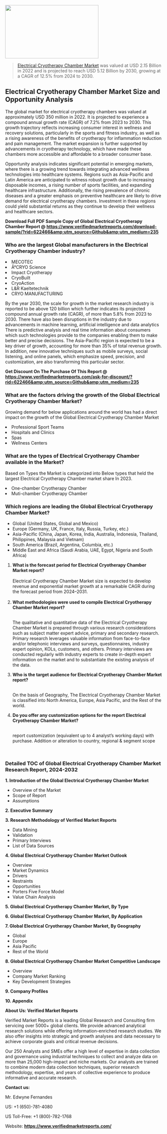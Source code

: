 <img src="https://ffe5etoiles.com/wp-content/uploads/2024/12/MST1-300x171.png" alt="" width="300" height="171" class="alignnone size-medium wp-image-20088" /><blockquote><p><p><a href="https://www.verifiedmarketreports.com/download-sample/?rid=622466&utm_source=Github&utm_medium=235" target="_blank">Electrical Cryotherapy Chamber Market</a> was valued at USD 2.15 Billion in 2022 and is projected to reach USD 5.12 Billion by 2030, growing at a CAGR of 12.5% from 2024 to 2030.</p></blockquote><p><h2>Electrical Cryotherapy Chamber Market Size and Opportunity Analysis</h2><p>The global market for electrical cryotherapy chambers was valued at approximately USD 350 million in 2022. It is projected to experience a compound annual growth rate (CAGR) of 7.2% from 2023 to 2030. This growth trajectory reflects increasing consumer interest in wellness and recovery solutions, particularly in the sports and fitness industry, as well as a rising awareness of the benefits of cryotherapy for inflammation reduction and pain management. The market expansion is further supported by advancements in cryotherapy technology, which have made these chambers more accessible and affordable to a broader consumer base.</p><p>Opportunity analysis indicates significant potential in emerging markets, where there is a growing trend towards integrating advanced wellness technologies into healthcare systems. Regions such as Asia-Pacific and Latin America are anticipated to witness robust growth due to increasing disposable incomes, a rising number of sports facilities, and expanding healthcare infrastructure. Additionally, the rising prevalence of chronic diseases and a greater emphasis on preventive healthcare are likely to drive demand for electrical cryotherapy chambers. Investment in these regions could yield substantial returns as they continue to develop their wellness and healthcare sectors.</p></p><p class=""><strong>Download Full PDF Sample Copy of Global Electrical Cryotherapy Chamber Report @ <a href="https://www.verifiedmarketreports.com/download-sample/?rid=622466&amp;utm_source=Github&amp;utm_medium=235" target="_blank">https://www.verifiedmarketreports.com/download-sample/?rid=622466&amp;utm_source=Github&amp;utm_medium=235</a></strong></p><h3 id="" class="">Who are the largest Global manufacturers in the Electrical Cryotherapy Chamber industry?</h3><p><li>MECOTEC</li><li> Â°CRYO Science</li><li> Impact Cryotherapy</li><li> CryoBuilt</li><li> CryoAction</li><li> L&R Kaeltetechnik</li><li> CRYO MANUFACTURING</li></p><div class=""><div class="" dir="" data-message-author-role="" data-message-id="" data-message-model-slug=""><div class=""><div class=""><div class=""><div class="" dir="" data-message-author-role="" data-message-id="" data-message-model-slug=""><div class=""><div class=""><p>By the year 2030, the scale for growth in the market research industry is reported to be above 120 billion which further indicates its projected compound annual growth rate (CAGR), of more than 5.8% from 2023 to 2030. There have also been disruptions in the industry due to advancements in machine learning, artificial intelligence and data analytics There is predictive analysis and real time information about consumers which such technologies provide to the companies enabling them to make better and precise decisions. The Asia-Pacific region is expected to be a key driver of growth, accounting for more than 35% of total revenue growth. In addition, new innovative techniques such as mobile surveys, social listening, and online panels, which emphasize speed, precision, and customization, are also transforming this particular sector.</p><p><strong>Get Discount On The Purchase Of This Report @&nbsp; <a href="https://www.verifiedmarketreports.com/ask-for-discount/?rid=622466&amp;utm_source=Github&amp;utm_medium=235" target="_blank">https://www.verifiedmarketreports.com/ask-for-discount/?rid=622466&amp;utm_source=Github&amp;utm_medium=235</a></strong></p></div></div></div></div></div></div></div></div><h3 id="" class="">What are the factors driving the growth of the Global Electrical Cryotherapy Chamber Market?</h3><p id="" class="">Growing demand for below applications around the world has had a direct impact on the growth of the Global Electrical Cryotherapy Chamber Market</p><p id="" class=""><li>Professional Sport Teams</li><li> Hospitals and Clinics</li><li> Spas</li><li> Wellness Centers</li></p><h3 id="" class="">What are the types of Electrical Cryotherapy Chamber available in the Market?</h3><p id="" class="">Based on Types the Market is categorized into Below types that held the largest Electrical Cryotherapy Chamber market share In 2023.</p><p id="" class=""><li>One-chamber Cryotherapy Chamber</li><li> Muti-chamber Cryotherapy Chamber</li></p><h3 id="" class="">Which regions are leading the Global Electrical Cryotherapy Chamber Market?</h3><ul><li>Global (United States, Global and Mexico)</li><li>Europe (Germany, UK, France, Italy, Russia, Turkey, etc.)</li><li>Asia-Pacific (China, Japan, Korea, India, Australia, Indonesia, Thailand, Philippines, Malaysia and Vietnam)</li><li>South America (Brazil, Argentina, Columbia, etc.)</li><li>Middle East and Africa (Saudi Arabia, UAE, Egypt, Nigeria and South Africa)</li></ul><p><ol><li><strong>What is the forecast period for Electrical Cryotherapy Chamber Market report?<br /></strong><br /><span data-sheets-root="1" data-sheets-value="{&quot;1&quot;:2,&quot;2&quot;:&quot;XXXX size is expected to develop revenue and exponential market growth at a remarkable CAGR during the forecast period from 2024&ndash;2030.&quot;}" data-sheets-userformat="{&quot;2&quot;:12674,&quot;4&quot;:{&quot;1&quot;:2,&quot;2&quot;:16776960},&quot;10&quot;:2,&quot;11&quot;:0,&quot;15&quot;:&quot;Arial&quot;,&quot;16&quot;:12}">Electrical Cryotherapy Chamber Market size is expected to develop revenue and exponential market growth at a remarkable CAGR during the forecast period from 2024&ndash;2031.</span><br /><br /></li><li><strong>What methodologies were used to compile Electrical Cryotherapy Chamber Market report?<br /><br /></strong><p>The qualitative and quantitative data of the&nbsp;Electrical Cryotherapy Chamber Market is prepared through various research considerations such as subject matter expert advice, primary and secondary research. Primary research leverages valuable information from face-to-face and/or telephonic interviews and surveys, questionnaires, industry expert opinion, KOLs, customers, and others. Primary interviews are conducted regularly with industry experts to create in-depth expert information on the market and to substantiate the existing analysis of the data.&nbsp;</p></li><li><strong>Who is the target audience for Electrical Cryotherapy Chamber Market report?<br /><br /></strong><p>On the basis of Geography, The&nbsp;Electrical Cryotherapy Chamber Market is classified into North America, Europe, Asia Pacific, and the Rest of the world.</p></li><li><strong>Do you offer any customization options for the report Electrical Cryotherapy Chamber Market?<br /><br /></strong><p>report customization (equivalent up to 4 analyst&rsquo;s working days) with purchase. Addition or alteration to country, regional &amp; segment scope</p><p>&nbsp;</p></li></ol></p><h3 id="" class="">Detailed TOC of Global Electrical Cryotherapy Chamber Market Research Report, 2024-2032</h3><p id="" class=""><strong>1. Introduction of the Global Electrical Cryotherapy Chamber Market</strong></p><ul><li>Overview of the Market</li><li>Scope of Report</li><li>Assumptions</li></ul><p id="" class=""><strong>2. Executive Summary</strong></p><p id="" class=""><strong>3. Research Methodology of&nbsp;Verified Market Reports</strong></p><ul><li>Data Mining</li><li>Validation</li><li>Primary Interviews</li><li>List of Data Sources</li></ul><p id="" class=""><strong>4. Global Electrical Cryotherapy Chamber Market Outlook</strong></p><ul><li>Overview</li><li>Market Dynamics</li><li>Drivers</li><li>Restraints</li><li>Opportunities</li><li>Porters Five Force Model</li><li>Value Chain Analysis</li></ul><p id="" class=""><strong>5. Global Electrical Cryotherapy Chamber Market, By&nbsp;Type</strong></p><p id="" class=""><strong>6. Global Electrical Cryotherapy Chamber Market, By Application</strong></p><p id="" class=""><strong>7. Global Electrical Cryotherapy Chamber Market, By Geography</strong></p><ul><li>Global</li><li>Europe</li><li>Asia Pacific</li><li>Rest of the World</li></ul><p id="" class=""><strong>8. Global Electrical Cryotherapy Chamber Market Competitive Landscape</strong></p><ul><li>Overview</li><li>Company Market Ranking</li><li>Key Development Strategies</li></ul><p id="" class=""><strong>9. Company Profiles</strong></p><p id="" class=""><strong>10. Appendix</strong></p><p id="" class=""><strong>About Us: Verified Market Reports</strong></p><p id="" class="">Verified Market Reports is a leading Global Research and Consulting firm servicing over 5000+ global clients. We provide advanced analytical research solutions while offering information-enriched research studies. We also offer insights into strategic and growth analyses and data necessary to achieve corporate goals and critical revenue decisions.</p><p id="" class="">Our 250 Analysts and SMEs offer a high level of expertise in data collection and governance using industrial techniques to collect and analyze data on more than 25,000 high-impact and niche markets. Our analysts are trained to combine modern data collection techniques, superior research methodology, expertise, and years of collective experience to produce informative and accurate research.</p><p id="" class=""><strong>Contact us:</strong></p><p id="" class="">Mr. Edwyne Fernandes</p><p id="" class="">US: +1 (650)-781-4080</p><p id="" class="">US Toll-Free: +1 (800)-782-1768</p><p id="" class="">Website: <a target="" data-test-app-aware-link=""><strong>https://www.verifiedmarketreports.com/</strong></a></p>
